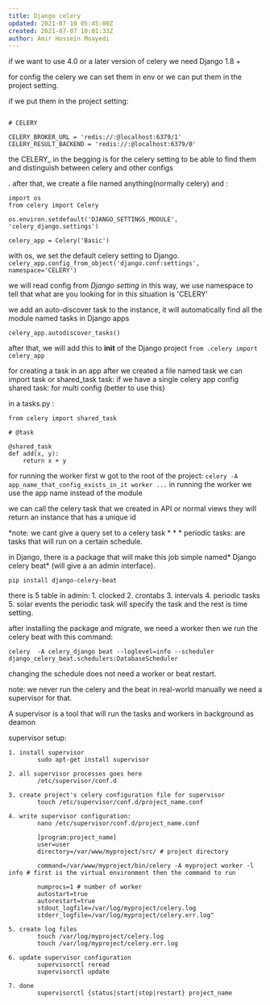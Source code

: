 ```yaml
---
title: Django celery
updated: 2021-07-10 05:45:00Z
created: 2021-07-07 10:01:33Z
author: Amir Hossein Moayedi
---
```


if we want to use 4.0 or a later version of celery we need Django 1.8 +

for config the celery we can set them in env or we can put them in the project setting.

if we put them in the project setting:

```

# CELERY

CELERY_BROKER_URL = 'redis://:@localhost:6379/1'
CELERY_RESULT_BACKEND = 'redis://:@localhost:6379/0'
```

the CELERY_ in the begging is for the celery setting to be able to find them and distinguish between celery and other configs

.
after that, we create a file named anything(normally celery)
and :

```
import os
from celery import Celery

os.environ.setdefault('DJANGO_SETTINGS_MODULE', 'celery_django.settings')

celery_app = Celery('Basic')
```

with os, we set the default celery setting to Django.
`celery_app.config_from_object('django.conf:settings', namespace='CELERY')`

we will read config from *Django setting* in this way, we use namespace to tell that what are you looking for in this situation is 'CELERY'

we add an auto-discover task to the instance, it will automatically find all the module named tasks in Django apps

`celery_app.autodiscover_tasks()`

after that, we will add this to __init__ of the Django project
`from .celery import celery_app`

for creating a task in an app after we created a file named task
we can import task or shared_task
task: if we have a single celery app config
shared task: for multi config (better to use this)

in a tasks.py :

```
from celery import shared_task

# @task

@shared_task
def add(x, y):
    return x + y
```

for running the worker first w got to the root of the project:
`celery -A app_name_that_config_exists_in_it worker ...`
in running the worker we use the app name instead of the module

we can call the celery task that we created in API or normal views they will return an instance that has a unique id

*note: we cant give a query set to a celery task *
*
*
periodic tasks: are tasks that will run on a certain schedule.

in Django, there is a package that will make this job simple named* Django celery beat* (will give a an admin interface).

`pip install django-celery-beat`

there is 5 table in admin:
    1. clocked
    2. crontabs
    3. intervals
    4. periodic tasks
    5. solar events
the periodic task will specify the task and the rest is time setting.

after installing the package and migrate, we need a worker then we run the celery beat with this command:

`celery  -A celery_django beat --loglevel=info --scheduler django_celery_beat.schedulers:DatabaseScheduler`

changing the schedule does not need a worker or beat restart.

note: we never run the celery and the beat in real-world manually we need a supervisor for that.

A supervisor is a tool that will run the tasks and workers in background as deamon

supervisor setup:

```
1. install supervisor
        sudo apt-get install supervisor

2. all supervisor processes goes here
        /etc/supervisor/conf.d

3. create project's celery configuration file for supervisor
        touch /etc/supervisor/conf.d/project_name.conf

4. write supervisor configuration:
        nano /etc/supervisor/conf.d/project_name.conf

        [program:project_name]
        user=user
        directory=/var/www/myproject/src/ # project directory

        command=/var/www/myproject/bin/celery -A myproject worker -l info # first is the virtual environment then the command to run

        numprocs=1 # number of worker
        autostart=true
        autorestart=true
        stdout_logfile=/var/log/myproject/celery.log
        stderr_logfile=/var/log/myproject/celery.err.log"

5. create log files
        touch /var/log/myproject/celery.log
        touch /var/log/myproject/celery.err.log

6. update supervisor configuration
        supervisorctl reread
        supervisorctl update

7. done
        supervisorctl {status|start|stop|restart} project_name
```